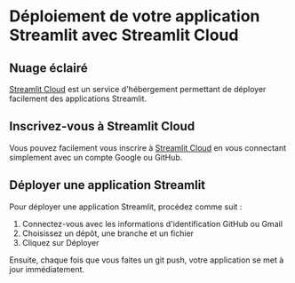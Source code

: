 # Déploiement de votre application Streamlit avec Streamlit Cloud

## Nuage éclairé

[Streamlit Cloud](https://streamlit.io/cloud) est un service d'hébergement permettant de déployer facilement des applications Streamlit.

## Inscrivez-vous à Streamlit Cloud

Vous pouvez facilement vous inscrire à [Streamlit Cloud](https://streamlit.io/cloud) en vous connectant simplement avec un compte Google ou GitHub.

## Déployer une application Streamlit

Pour déployer une application Streamlit, procédez comme suit :
1. Connectez-vous avec les informations d'identification GitHub ou Gmail
2. Choisissez un dépôt, une branche et un fichier
3. Cliquez sur Déployer

Ensuite, chaque fois que vous faites un git push, votre application se met à jour immédiatement.